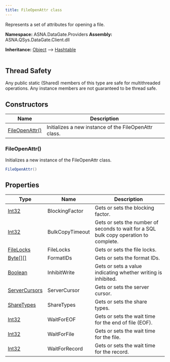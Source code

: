 ```yaml
---
title: FileOpenAttr class
---
```


Represents a set of attributes for opening a file.

**Namespace:** ASNA.DataGate.Providers
**Assembly:** ASNA.QSys.DataGate.Client.dll

**Inheritance:** [Object](https://docs.microsoft.com/en-us/dotnet/api/system.object) --> [Hashtable](https://learn.microsoft.com/en-us/dotnet/api/system.collections.hashtable?view=net-8.0)
<br>
<br>
## Thread Safety

Any public static (Shared) members of this type are safe for multithreaded operations. Any instance members are not guaranteed to be thread safe.


## Constructors

| Name | Description |
| --- | --- |
| [FileOpenAttr()](#fileopenattr-) | Initializes a new instance of the FileOpenAttr class.

### FileOpenAttr()

Initializes a new instance of the FileOpenAttr class.

```cs
FileOpenAttr()
```

## Properties

| Type | Name | Description
| --- | --- | --- 
| [Int32](https://learn.microsoft.com/en-us/dotnet/csharp/language-reference/builtin-types/integral-numeric-types) | BlockingFactor | Gets or sets the blocking factor. |
| [Int32](https://learn.microsoft.com/en-us/dotnet/csharp/language-reference/builtin-types/integral-numeric-types) | BulkCopyTimeout | Gets or sets the number of seconds to wait for a SQL bulk copy operation to complete. |
| [FileLocks](/reference/datagate/datagate-common/file-locks.html) | FileLocks | Gets or sets the file locks. |
| [Byte\[\]\[\]](https://docs.microsoft.com/en-us/dotnet/api/system.byte) | FormatIDs | Gets or sets the format IDs. |
| [Boolean](https://docs.microsoft.com/en-us/dotnet/api/system.boolean) | InhibitWrite | Gets or sets a value indicating whether writing is inhibited. |
| [ServerCursors](/reference/datagate/datagate-common/server-cursors.html) | ServerCursor | Gets or sets the server cursor. |
| [ShareTypes](/reference/datagate/datagate-common/share-types.html) | ShareTypes | Gets or sets the share types. |
| [Int32](https://learn.microsoft.com/en-us/dotnet/csharp/language-reference/builtin-types/integral-numeric-types) | WaitForEOF | Gets or sets the wait time for the end of file (EOF). |
| [Int32](https://learn.microsoft.com/en-us/dotnet/csharp/language-reference/builtin-types/integral-numeric-types) | WaitForFile | Gets or sets the wait time for the file. |
| [Int32](https://learn.microsoft.com/en-us/dotnet/csharp/language-reference/builtin-types/integral-numeric-types) | WaitForRecord | Gets or sets the wait time for the record. |
